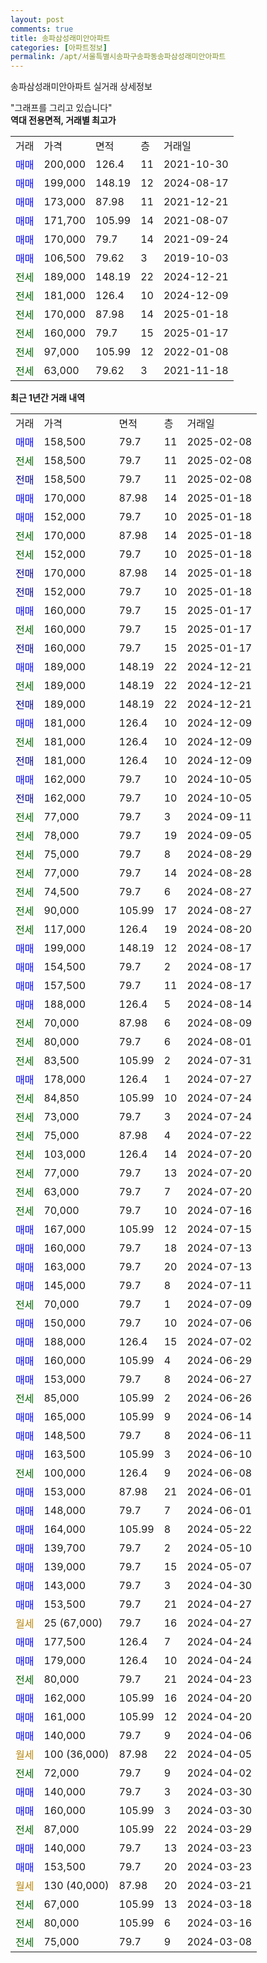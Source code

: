 ```yaml
---
layout: post
comments: true
title: 송파삼성래미안아파트
categories: [아파트정보]
permalink: /apt/서울특별시송파구송파동송파삼성래미안아파트
---
```


송파삼성래미안아파트 실거래 상세정보

<script type="text/javascript">
  google.charts.load('current', {'packages':['line', 'corechart']});
  google.charts.setOnLoadCallback(drawChart);

  function drawChart() {
    var data = new google.visualization.DataTable();
    data.addColumn('date', '거래일');
    data.addColumn('number', "매매");
    data.addColumn('number', "전세");
    data.addColumn('number', "전매");

    data.addRows([[new Date(Date.parse("2025-02-08")), 158500, null, null], [new Date(Date.parse("2025-02-08")), null, 158500, null], [new Date(Date.parse("2025-02-08")), null, null, 158500], [new Date(Date.parse("2025-01-18")), 170000, null, null], [new Date(Date.parse("2025-01-18")), 152000, null, null], [new Date(Date.parse("2025-01-18")), null, 170000, null], [new Date(Date.parse("2025-01-18")), null, 152000, null], [new Date(Date.parse("2025-01-18")), null, null, 170000], [new Date(Date.parse("2025-01-18")), null, null, 152000], [new Date(Date.parse("2025-01-17")), 160000, null, null], [new Date(Date.parse("2025-01-17")), null, 160000, null], [new Date(Date.parse("2025-01-17")), null, null, 160000], [new Date(Date.parse("2024-12-21")), 189000, null, null], [new Date(Date.parse("2024-12-21")), null, 189000, null], [new Date(Date.parse("2024-12-21")), null, null, 189000], [new Date(Date.parse("2024-12-09")), 181000, null, null], [new Date(Date.parse("2024-12-09")), null, 181000, null], [new Date(Date.parse("2024-12-09")), null, null, 181000], [new Date(Date.parse("2024-10-05")), 162000, null, null], [new Date(Date.parse("2024-10-05")), null, null, 162000], [new Date(Date.parse("2024-09-11")), null, 77000, null], [new Date(Date.parse("2024-09-05")), null, 78000, null], [new Date(Date.parse("2024-08-29")), null, 75000, null], [new Date(Date.parse("2024-08-28")), null, 77000, null], [new Date(Date.parse("2024-08-27")), null, 74500, null], [new Date(Date.parse("2024-08-27")), null, 90000, null], [new Date(Date.parse("2024-08-20")), null, 117000, null], [new Date(Date.parse("2024-08-17")), 199000, null, null], [new Date(Date.parse("2024-08-17")), 154500, null, null], [new Date(Date.parse("2024-08-17")), 157500, null, null], [new Date(Date.parse("2024-08-14")), 188000, null, null], [new Date(Date.parse("2024-08-09")), null, 70000, null], [new Date(Date.parse("2024-08-01")), null, 80000, null], [new Date(Date.parse("2024-07-31")), null, 83500, null], [new Date(Date.parse("2024-07-27")), 178000, null, null], [new Date(Date.parse("2024-07-24")), null, 84850, null], [new Date(Date.parse("2024-07-24")), null, 73000, null], [new Date(Date.parse("2024-07-22")), null, 75000, null], [new Date(Date.parse("2024-07-20")), null, 103000, null], [new Date(Date.parse("2024-07-20")), null, 77000, null], [new Date(Date.parse("2024-07-20")), null, 63000, null], [new Date(Date.parse("2024-07-16")), null, 70000, null], [new Date(Date.parse("2024-07-15")), 167000, null, null], [new Date(Date.parse("2024-07-13")), 160000, null, null], [new Date(Date.parse("2024-07-13")), 163000, null, null], [new Date(Date.parse("2024-07-11")), 145000, null, null], [new Date(Date.parse("2024-07-09")), null, 70000, null], [new Date(Date.parse("2024-07-06")), 150000, null, null], [new Date(Date.parse("2024-07-02")), 188000, null, null], [new Date(Date.parse("2024-06-29")), 160000, null, null], [new Date(Date.parse("2024-06-27")), 153000, null, null], [new Date(Date.parse("2024-06-26")), null, 85000, null], [new Date(Date.parse("2024-06-14")), 165000, null, null], [new Date(Date.parse("2024-06-11")), 148500, null, null], [new Date(Date.parse("2024-06-10")), 163500, null, null], [new Date(Date.parse("2024-06-08")), null, 100000, null], [new Date(Date.parse("2024-06-01")), 153000, null, null], [new Date(Date.parse("2024-06-01")), 148000, null, null], [new Date(Date.parse("2024-05-22")), 164000, null, null], [new Date(Date.parse("2024-05-10")), 139700, null, null], [new Date(Date.parse("2024-05-07")), 139000, null, null], [new Date(Date.parse("2024-04-30")), 143000, null, null], [new Date(Date.parse("2024-04-27")), 153500, null, null], [new Date(Date.parse("2024-04-27")), null, null, null], [new Date(Date.parse("2024-04-24")), 177500, null, null], [new Date(Date.parse("2024-04-24")), 179000, null, null], [new Date(Date.parse("2024-04-23")), null, 80000, null], [new Date(Date.parse("2024-04-20")), 162000, null, null], [new Date(Date.parse("2024-04-20")), 161000, null, null], [new Date(Date.parse("2024-04-06")), 140000, null, null], [new Date(Date.parse("2024-04-05")), null, null, null], [new Date(Date.parse("2024-04-02")), null, 72000, null], [new Date(Date.parse("2024-03-30")), 140000, null, null], [new Date(Date.parse("2024-03-30")), 160000, null, null], [new Date(Date.parse("2024-03-29")), null, 87000, null], [new Date(Date.parse("2024-03-23")), 140000, null, null], [new Date(Date.parse("2024-03-23")), 153500, null, null], [new Date(Date.parse("2024-03-21")), null, null, null], [new Date(Date.parse("2024-03-18")), null, 67000, null], [new Date(Date.parse("2024-03-16")), null, 80000, null], [new Date(Date.parse("2024-03-08")), null, 75000, null]]);

    var options = {
      hAxis: {
        format: 'yyyy/MM/dd'
      },    
      lineWidth: 0,
      pointsVisible: true,    
      title: '최근 1년간 유형별 실거래가 분포',
      legend: { position: 'bottom' }
    };

    var formatter = new google.visualization.NumberFormat({pattern:'###,###'} );
    formatter.format(data, 1);
    formatter.format(data, 2);
    
    setTimeout(function() {
        var chart = new google.visualization.LineChart(document.getElementById('columnchart_material'));
        chart.draw(data, (options));
        document.getElementById('loading').style.display = 'none';
    }, 200);
  }
</script>


<div id="loading" style="z-index:20; display: block; margin-left: 0px">"그래프를 그리고 있습니다"</div>
<div id="columnchart_material" style="width: 95%; margin-left: 0px; display: block"></div>
<!-- contents start -->
<b>역대 전용면적, 거래별 최고가</b>
<table class="sortable">
    <tr>
      <td>거래</td>
      <td>가격</td>
      <td>면적</td>
      <td>층</td>
      <td>거래일</td>
    </tr>
        <tr>
          <td><a style="color: blue">매매</a></td>
          <td>200,000</td>
          <td>126.4</td>
          <td>11</td>
          <td>2021-10-30</td>
        </tr>            <tr>
          <td><a style="color: blue">매매</a></td>
          <td>199,000</td>
          <td>148.19</td>
          <td>12</td>
          <td>2024-08-17</td>
        </tr>            <tr>
          <td><a style="color: blue">매매</a></td>
          <td>173,000</td>
          <td>87.98</td>
          <td>11</td>
          <td>2021-12-21</td>
        </tr>            <tr>
          <td><a style="color: blue">매매</a></td>
          <td>171,700</td>
          <td>105.99</td>
          <td>14</td>
          <td>2021-08-07</td>
        </tr>            <tr>
          <td><a style="color: blue">매매</a></td>
          <td>170,000</td>
          <td>79.7</td>
          <td>14</td>
          <td>2021-09-24</td>
        </tr>            <tr>
          <td><a style="color: blue">매매</a></td>
          <td>106,500</td>
          <td>79.62</td>
          <td>3</td>
          <td>2019-10-03</td>
        </tr>        
        <tr>
              <td><a style="color: darkgreen">전세</a></td>
              <td>189,000</td>
              <td>148.19</td>
              <td>22</td>
              <td>2024-12-21</td>
            </tr>            <tr>
              <td><a style="color: darkgreen">전세</a></td>
              <td>181,000</td>
              <td>126.4</td>
              <td>10</td>
              <td>2024-12-09</td>
            </tr>            <tr>
              <td><a style="color: darkgreen">전세</a></td>
              <td>170,000</td>
              <td>87.98</td>
              <td>14</td>
              <td>2025-01-18</td>
            </tr>            <tr>
              <td><a style="color: darkgreen">전세</a></td>
              <td>160,000</td>
              <td>79.7</td>
              <td>15</td>
              <td>2025-01-17</td>
            </tr>            <tr>
              <td><a style="color: darkgreen">전세</a></td>
              <td>97,000</td>
              <td>105.99</td>
              <td>12</td>
              <td>2022-01-08</td>
            </tr>            <tr>
              <td><a style="color: darkgreen">전세</a></td>
              <td>63,000</td>
              <td>79.62</td>
              <td>3</td>
              <td>2021-11-18</td>
            </tr>        
    
</table>

<b>최근 1년간 거래 내역</b>

<table class="sortable">
    <tr>
      <td>거래</td>
      <td>가격</td>
      <td>면적</td>
      <td>층</td>
      <td>거래일</td>
    </tr>
    <tr>
      <td><a style="color: blue">매매</a></td>
      <td>158,500</td>
      <td>79.7</td>
      <td>11</td>
      <td>2025-02-08</td>
    </tr>          <tr>
      <td><a style="color: darkgreen">전세</a></td>
      <td>158,500</td>
      <td>79.7</td>
      <td>11</td>
      <td>2025-02-08</td>
    </tr>          <tr>
      <td><a style="color: darkblue">전매</a></td>
      <td>158,500</td>
      <td>79.7</td>
      <td>11</td>
      <td>2025-02-08</td>
    </tr>          <tr>
      <td><a style="color: blue">매매</a></td>
      <td>170,000</td>
      <td>87.98</td>
      <td>14</td>
      <td>2025-01-18</td>
    </tr>          <tr>
      <td><a style="color: blue">매매</a></td>
      <td>152,000</td>
      <td>79.7</td>
      <td>10</td>
      <td>2025-01-18</td>
    </tr>          <tr>
      <td><a style="color: darkgreen">전세</a></td>
      <td>170,000</td>
      <td>87.98</td>
      <td>14</td>
      <td>2025-01-18</td>
    </tr>          <tr>
      <td><a style="color: darkgreen">전세</a></td>
      <td>152,000</td>
      <td>79.7</td>
      <td>10</td>
      <td>2025-01-18</td>
    </tr>          <tr>
      <td><a style="color: darkblue">전매</a></td>
      <td>170,000</td>
      <td>87.98</td>
      <td>14</td>
      <td>2025-01-18</td>
    </tr>          <tr>
      <td><a style="color: darkblue">전매</a></td>
      <td>152,000</td>
      <td>79.7</td>
      <td>10</td>
      <td>2025-01-18</td>
    </tr>          <tr>
      <td><a style="color: blue">매매</a></td>
      <td>160,000</td>
      <td>79.7</td>
      <td>15</td>
      <td>2025-01-17</td>
    </tr>          <tr>
      <td><a style="color: darkgreen">전세</a></td>
      <td>160,000</td>
      <td>79.7</td>
      <td>15</td>
      <td>2025-01-17</td>
    </tr>          <tr>
      <td><a style="color: darkblue">전매</a></td>
      <td>160,000</td>
      <td>79.7</td>
      <td>15</td>
      <td>2025-01-17</td>
    </tr>          <tr>
      <td><a style="color: blue">매매</a></td>
      <td>189,000</td>
      <td>148.19</td>
      <td>22</td>
      <td>2024-12-21</td>
    </tr>          <tr>
      <td><a style="color: darkgreen">전세</a></td>
      <td>189,000</td>
      <td>148.19</td>
      <td>22</td>
      <td>2024-12-21</td>
    </tr>          <tr>
      <td><a style="color: darkblue">전매</a></td>
      <td>189,000</td>
      <td>148.19</td>
      <td>22</td>
      <td>2024-12-21</td>
    </tr>          <tr>
      <td><a style="color: blue">매매</a></td>
      <td>181,000</td>
      <td>126.4</td>
      <td>10</td>
      <td>2024-12-09</td>
    </tr>          <tr>
      <td><a style="color: darkgreen">전세</a></td>
      <td>181,000</td>
      <td>126.4</td>
      <td>10</td>
      <td>2024-12-09</td>
    </tr>          <tr>
      <td><a style="color: darkblue">전매</a></td>
      <td>181,000</td>
      <td>126.4</td>
      <td>10</td>
      <td>2024-12-09</td>
    </tr>          <tr>
      <td><a style="color: blue">매매</a></td>
      <td>162,000</td>
      <td>79.7</td>
      <td>10</td>
      <td>2024-10-05</td>
    </tr>          <tr>
      <td><a style="color: darkblue">전매</a></td>
      <td>162,000</td>
      <td>79.7</td>
      <td>10</td>
      <td>2024-10-05</td>
    </tr>          <tr>
      <td><a style="color: darkgreen">전세</a></td>
      <td>77,000</td>
      <td>79.7</td>
      <td>3</td>
      <td>2024-09-11</td>
    </tr>          <tr>
      <td><a style="color: darkgreen">전세</a></td>
      <td>78,000</td>
      <td>79.7</td>
      <td>19</td>
      <td>2024-09-05</td>
    </tr>          <tr>
      <td><a style="color: darkgreen">전세</a></td>
      <td>75,000</td>
      <td>79.7</td>
      <td>8</td>
      <td>2024-08-29</td>
    </tr>          <tr>
      <td><a style="color: darkgreen">전세</a></td>
      <td>77,000</td>
      <td>79.7</td>
      <td>14</td>
      <td>2024-08-28</td>
    </tr>          <tr>
      <td><a style="color: darkgreen">전세</a></td>
      <td>74,500</td>
      <td>79.7</td>
      <td>6</td>
      <td>2024-08-27</td>
    </tr>          <tr>
      <td><a style="color: darkgreen">전세</a></td>
      <td>90,000</td>
      <td>105.99</td>
      <td>17</td>
      <td>2024-08-27</td>
    </tr>          <tr>
      <td><a style="color: darkgreen">전세</a></td>
      <td>117,000</td>
      <td>126.4</td>
      <td>19</td>
      <td>2024-08-20</td>
    </tr>          <tr>
      <td><a style="color: blue">매매</a></td>
      <td>199,000</td>
      <td>148.19</td>
      <td>12</td>
      <td>2024-08-17</td>
    </tr>          <tr>
      <td><a style="color: blue">매매</a></td>
      <td>154,500</td>
      <td>79.7</td>
      <td>2</td>
      <td>2024-08-17</td>
    </tr>          <tr>
      <td><a style="color: blue">매매</a></td>
      <td>157,500</td>
      <td>79.7</td>
      <td>11</td>
      <td>2024-08-17</td>
    </tr>          <tr>
      <td><a style="color: blue">매매</a></td>
      <td>188,000</td>
      <td>126.4</td>
      <td>5</td>
      <td>2024-08-14</td>
    </tr>          <tr>
      <td><a style="color: darkgreen">전세</a></td>
      <td>70,000</td>
      <td>87.98</td>
      <td>6</td>
      <td>2024-08-09</td>
    </tr>          <tr>
      <td><a style="color: darkgreen">전세</a></td>
      <td>80,000</td>
      <td>79.7</td>
      <td>6</td>
      <td>2024-08-01</td>
    </tr>          <tr>
      <td><a style="color: darkgreen">전세</a></td>
      <td>83,500</td>
      <td>105.99</td>
      <td>2</td>
      <td>2024-07-31</td>
    </tr>          <tr>
      <td><a style="color: blue">매매</a></td>
      <td>178,000</td>
      <td>126.4</td>
      <td>1</td>
      <td>2024-07-27</td>
    </tr>          <tr>
      <td><a style="color: darkgreen">전세</a></td>
      <td>84,850</td>
      <td>105.99</td>
      <td>10</td>
      <td>2024-07-24</td>
    </tr>          <tr>
      <td><a style="color: darkgreen">전세</a></td>
      <td>73,000</td>
      <td>79.7</td>
      <td>3</td>
      <td>2024-07-24</td>
    </tr>          <tr>
      <td><a style="color: darkgreen">전세</a></td>
      <td>75,000</td>
      <td>87.98</td>
      <td>4</td>
      <td>2024-07-22</td>
    </tr>          <tr>
      <td><a style="color: darkgreen">전세</a></td>
      <td>103,000</td>
      <td>126.4</td>
      <td>14</td>
      <td>2024-07-20</td>
    </tr>          <tr>
      <td><a style="color: darkgreen">전세</a></td>
      <td>77,000</td>
      <td>79.7</td>
      <td>13</td>
      <td>2024-07-20</td>
    </tr>          <tr>
      <td><a style="color: darkgreen">전세</a></td>
      <td>63,000</td>
      <td>79.7</td>
      <td>7</td>
      <td>2024-07-20</td>
    </tr>          <tr>
      <td><a style="color: darkgreen">전세</a></td>
      <td>70,000</td>
      <td>79.7</td>
      <td>10</td>
      <td>2024-07-16</td>
    </tr>          <tr>
      <td><a style="color: blue">매매</a></td>
      <td>167,000</td>
      <td>105.99</td>
      <td>12</td>
      <td>2024-07-15</td>
    </tr>          <tr>
      <td><a style="color: blue">매매</a></td>
      <td>160,000</td>
      <td>79.7</td>
      <td>18</td>
      <td>2024-07-13</td>
    </tr>          <tr>
      <td><a style="color: blue">매매</a></td>
      <td>163,000</td>
      <td>79.7</td>
      <td>20</td>
      <td>2024-07-13</td>
    </tr>          <tr>
      <td><a style="color: blue">매매</a></td>
      <td>145,000</td>
      <td>79.7</td>
      <td>8</td>
      <td>2024-07-11</td>
    </tr>          <tr>
      <td><a style="color: darkgreen">전세</a></td>
      <td>70,000</td>
      <td>79.7</td>
      <td>1</td>
      <td>2024-07-09</td>
    </tr>          <tr>
      <td><a style="color: blue">매매</a></td>
      <td>150,000</td>
      <td>79.7</td>
      <td>10</td>
      <td>2024-07-06</td>
    </tr>          <tr>
      <td><a style="color: blue">매매</a></td>
      <td>188,000</td>
      <td>126.4</td>
      <td>15</td>
      <td>2024-07-02</td>
    </tr>          <tr>
      <td><a style="color: blue">매매</a></td>
      <td>160,000</td>
      <td>105.99</td>
      <td>4</td>
      <td>2024-06-29</td>
    </tr>          <tr>
      <td><a style="color: blue">매매</a></td>
      <td>153,000</td>
      <td>79.7</td>
      <td>8</td>
      <td>2024-06-27</td>
    </tr>          <tr>
      <td><a style="color: darkgreen">전세</a></td>
      <td>85,000</td>
      <td>105.99</td>
      <td>2</td>
      <td>2024-06-26</td>
    </tr>          <tr>
      <td><a style="color: blue">매매</a></td>
      <td>165,000</td>
      <td>105.99</td>
      <td>9</td>
      <td>2024-06-14</td>
    </tr>          <tr>
      <td><a style="color: blue">매매</a></td>
      <td>148,500</td>
      <td>79.7</td>
      <td>8</td>
      <td>2024-06-11</td>
    </tr>          <tr>
      <td><a style="color: blue">매매</a></td>
      <td>163,500</td>
      <td>105.99</td>
      <td>3</td>
      <td>2024-06-10</td>
    </tr>          <tr>
      <td><a style="color: darkgreen">전세</a></td>
      <td>100,000</td>
      <td>126.4</td>
      <td>9</td>
      <td>2024-06-08</td>
    </tr>          <tr>
      <td><a style="color: blue">매매</a></td>
      <td>153,000</td>
      <td>87.98</td>
      <td>21</td>
      <td>2024-06-01</td>
    </tr>          <tr>
      <td><a style="color: blue">매매</a></td>
      <td>148,000</td>
      <td>79.7</td>
      <td>7</td>
      <td>2024-06-01</td>
    </tr>          <tr>
      <td><a style="color: blue">매매</a></td>
      <td>164,000</td>
      <td>105.99</td>
      <td>8</td>
      <td>2024-05-22</td>
    </tr>          <tr>
      <td><a style="color: blue">매매</a></td>
      <td>139,700</td>
      <td>79.7</td>
      <td>2</td>
      <td>2024-05-10</td>
    </tr>          <tr>
      <td><a style="color: blue">매매</a></td>
      <td>139,000</td>
      <td>79.7</td>
      <td>15</td>
      <td>2024-05-07</td>
    </tr>          <tr>
      <td><a style="color: blue">매매</a></td>
      <td>143,000</td>
      <td>79.7</td>
      <td>3</td>
      <td>2024-04-30</td>
    </tr>          <tr>
      <td><a style="color: blue">매매</a></td>
      <td>153,500</td>
      <td>79.7</td>
      <td>21</td>
      <td>2024-04-27</td>
    </tr>          <tr>
      <td><a style="color: darkgoldenrod">월세</a></td>
      <td>25 (67,000)</td>
      <td>79.7</td>
      <td>16</td>
      <td>2024-04-27</td>
    </tr>          <tr>
      <td><a style="color: blue">매매</a></td>
      <td>177,500</td>
      <td>126.4</td>
      <td>7</td>
      <td>2024-04-24</td>
    </tr>          <tr>
      <td><a style="color: blue">매매</a></td>
      <td>179,000</td>
      <td>126.4</td>
      <td>10</td>
      <td>2024-04-24</td>
    </tr>          <tr>
      <td><a style="color: darkgreen">전세</a></td>
      <td>80,000</td>
      <td>79.7</td>
      <td>21</td>
      <td>2024-04-23</td>
    </tr>          <tr>
      <td><a style="color: blue">매매</a></td>
      <td>162,000</td>
      <td>105.99</td>
      <td>16</td>
      <td>2024-04-20</td>
    </tr>          <tr>
      <td><a style="color: blue">매매</a></td>
      <td>161,000</td>
      <td>105.99</td>
      <td>12</td>
      <td>2024-04-20</td>
    </tr>          <tr>
      <td><a style="color: blue">매매</a></td>
      <td>140,000</td>
      <td>79.7</td>
      <td>9</td>
      <td>2024-04-06</td>
    </tr>          <tr>
      <td><a style="color: darkgoldenrod">월세</a></td>
      <td>100 (36,000)</td>
      <td>87.98</td>
      <td>22</td>
      <td>2024-04-05</td>
    </tr>          <tr>
      <td><a style="color: darkgreen">전세</a></td>
      <td>72,000</td>
      <td>79.7</td>
      <td>9</td>
      <td>2024-04-02</td>
    </tr>          <tr>
      <td><a style="color: blue">매매</a></td>
      <td>140,000</td>
      <td>79.7</td>
      <td>3</td>
      <td>2024-03-30</td>
    </tr>          <tr>
      <td><a style="color: blue">매매</a></td>
      <td>160,000</td>
      <td>105.99</td>
      <td>3</td>
      <td>2024-03-30</td>
    </tr>          <tr>
      <td><a style="color: darkgreen">전세</a></td>
      <td>87,000</td>
      <td>105.99</td>
      <td>22</td>
      <td>2024-03-29</td>
    </tr>          <tr>
      <td><a style="color: blue">매매</a></td>
      <td>140,000</td>
      <td>79.7</td>
      <td>13</td>
      <td>2024-03-23</td>
    </tr>          <tr>
      <td><a style="color: blue">매매</a></td>
      <td>153,500</td>
      <td>79.7</td>
      <td>20</td>
      <td>2024-03-23</td>
    </tr>          <tr>
      <td><a style="color: darkgoldenrod">월세</a></td>
      <td>130 (40,000)</td>
      <td>87.98</td>
      <td>20</td>
      <td>2024-03-21</td>
    </tr>          <tr>
      <td><a style="color: darkgreen">전세</a></td>
      <td>67,000</td>
      <td>105.99</td>
      <td>13</td>
      <td>2024-03-18</td>
    </tr>          <tr>
      <td><a style="color: darkgreen">전세</a></td>
      <td>80,000</td>
      <td>105.99</td>
      <td>6</td>
      <td>2024-03-16</td>
    </tr>          <tr>
      <td><a style="color: darkgreen">전세</a></td>
      <td>75,000</td>
      <td>79.7</td>
      <td>9</td>
      <td>2024-03-08</td>
    </tr>      </table>
<!-- contents end -->    

